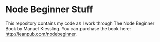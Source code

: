 Node Beginner Stuff
===========

This repository contains my code as I work through The Node Beginner Book by Manuel Kiessling. You can purchase the book here: http://leanpub.com/nodebeginner. 

 
